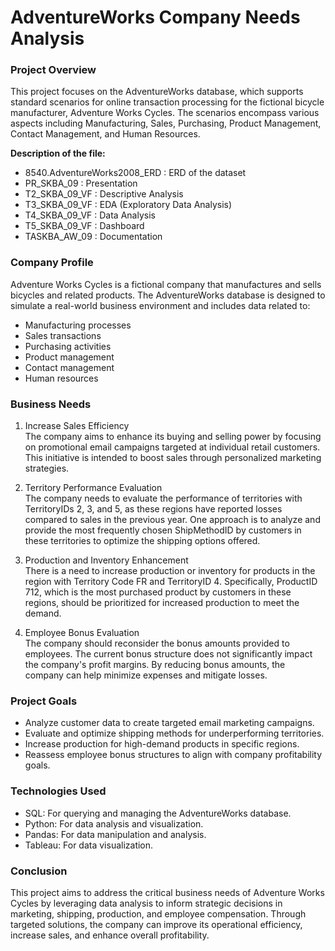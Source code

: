# AdventureWorks Company Needs Analysis

### Project Overview
This project focuses on the AdventureWorks database, which supports standard scenarios for online transaction processing for the fictional bicycle manufacturer, Adventure Works Cycles. The scenarios encompass various aspects including Manufacturing, Sales, Purchasing, Product Management, Contact Management, and Human Resources.

**Description of the file:**
- 8540.AdventureWorks2008_ERD : ERD of the dataset
- PR_SKBA_09 : Presentation
- T2_SKBA_09_VF : Descriptive Analysis
- T3_SKBA_09_VF : EDA (Exploratory Data Analysis)
- T4_SKBA_09_VF : Data Analysis
- T5_SKBA_09_VF : Dashboard
- TASKBA_AW_09 : Documentation


### Company Profile
Adventure Works Cycles is a fictional company that manufactures and sells bicycles and related products. The AdventureWorks database is designed to simulate a real-world business environment and includes data related to:
- Manufacturing processes
- Sales transactions
- Purchasing activities
- Product management
- Contact management
- Human resources

### Business Needs
1. Increase Sales Efficiency \
   The company aims to enhance its buying and selling power by focusing on promotional email campaigns targeted at individual retail customers. This initiative is intended to boost sales through personalized marketing strategies.

2. Territory Performance Evaluation \
   The company needs to evaluate the performance of territories with TerritoryIDs 2, 3, and 5, as these regions have reported losses compared to sales in the previous year. One approach is to analyze and provide the most frequently chosen ShipMethodID by customers in these territories to optimize the shipping options offered.

3. Production and Inventory Enhancement \
There is a need to increase production or inventory for products in the region with Territory Code FR and TerritoryID 4. Specifically, ProductID 712, which is the most purchased product by customers in these regions, should be prioritized for increased production to meet the demand.

4. Employee Bonus Evaluation \
   The company should reconsider the bonus amounts provided to employees. The current bonus structure does not significantly impact the company's profit margins. By reducing bonus amounts, the company can help minimize expenses and mitigate losses.

### Project Goals
- Analyze customer data to create targeted email marketing campaigns.
- Evaluate and optimize shipping methods for underperforming territories.
- Increase production for high-demand products in specific regions.
- Reassess employee bonus structures to align with company profitability goals.

### Technologies Used
- SQL: For querying and managing the AdventureWorks database.
- Python: For data analysis and visualization.
- Pandas: For data manipulation and analysis.
- Tableau: For data visualization.

### Conclusion
This project aims to address the critical business needs of Adventure Works Cycles by leveraging data analysis to inform strategic decisions in marketing, shipping, production, and employee compensation. Through targeted solutions, the company can improve its operational efficiency, increase sales, and enhance overall profitability.
